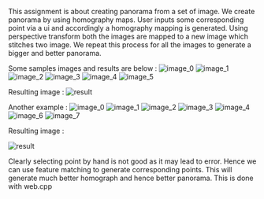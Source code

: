 This assignment is about creating panorama from a set of image. We create panorama by using homography maps.
User inputs some corresponding point via a ui and accordingly a homography mapping is generated. 
Using perspective transform both the images are mapped to a new image which stitches two image. We repeat this process for all the images to generate a bigger and better panorama.

Some samples images and results are below : 
![image_0](data2/m0607_0.jpg)
![image_1](data2/m0607_1.jpg)
![image_2](data2/m0607_2.jpg)
![image_3](data2/m0607_3.jpg)
![image_4](data2/m0607_4.jpg)
![image_5](data2/m0607_5.jpg)

Resulting image : 
![result](results_data2/final_output.jpg)

Another example : 
![image_0](data3/m0405_0.jpg)
![image_1](data3/m0405_1.jpg)
![image_2](data3/m0405_2.jpg)
![image_3](data3/m0405_3.jpg)
![image_4](data3/m0405_4.jpg)
![image_6](data3/m0405_6.jpg)
![image_7](data3/m0405_7.jpg)

Resulting image : 

![result](results_data3/final_output.jpg)

Clearly selecting point by hand is not good as it may lead to error. Hence we can use feature matching to generate corresponding points. This will generate much better homograph and hence better panorama. 
This is done with web.cpp